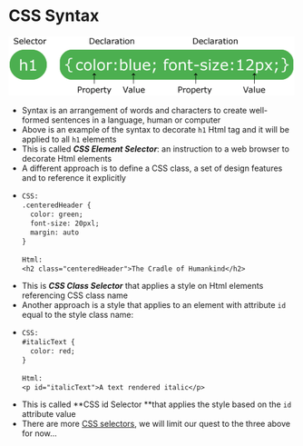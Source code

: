 # CSS Syntax

[![](/assets/css-syntax.gif)](https://www.w3schools.com/whatis/whatis_css.asp)

* Syntax is an arrangement of words and characters to create well-formed sentences in a language, human or computer
* Above is an example of the syntax to decorate `h1` Html tag and it will be applied to all `h1` elements
* This is called _**CSS Element Selector**_: an instruction to a web browser to decorate Html elements
* A different approach is to define a CSS class, a set of design features and to reference it explicitly
* ```
  CSS:
  .centeredHeader {
    color: green;
    font-size: 20pxl;
    margin: auto
  }

  Html:
  <h2 class="centeredHeader">The Cradle of Humankind</h2>
  ```
* This is _**CSS Class Selector**_ that applies a style on Html elements referencing CSS class name
* Another approach is a style that applies to an element with attribute `id` equal to the style class name:
* ```
  CSS:
  #italicText {
    color: red;
  }

  Html:
  <p id="italicText">A text rendered italic</p>
  ```
* This is called **CSS id Selector **that applies the style based on the `id` attribute value
* There are more [CSS selectors](https://www.w3schools.com/css/css_selectors.asp), we will limit our quest to the three above for now...



